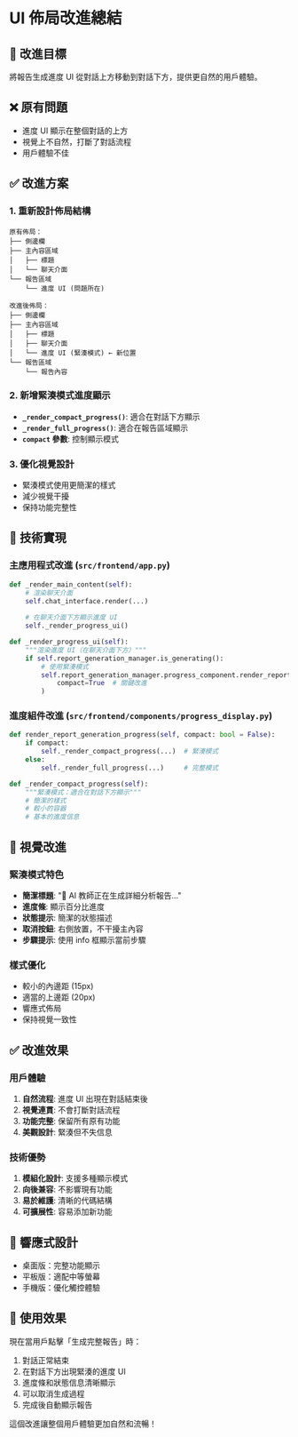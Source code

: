 # UI 佈局改進總結

## 🎯 改進目標
將報告生成進度 UI 從對話上方移動到對話下方，提供更自然的用戶體驗。

## ❌ 原有問題
- 進度 UI 顯示在整個對話的上方
- 視覺上不自然，打斷了對話流程
- 用戶體驗不佳

## ✅ 改進方案

### 1. 重新設計佈局結構
```
原有佈局：
├── 側邊欄
├── 主內容區域
│   ├── 標題
│   └── 聊天介面
└── 報告區域
    └── 進度 UI (問題所在)

改進後佈局：
├── 側邊欄
├── 主內容區域
│   ├── 標題
│   ├── 聊天介面
│   └── 進度 UI (緊湊模式) ← 新位置
└── 報告區域
    └── 報告內容
```

### 2. 新增緊湊模式進度顯示
- **`_render_compact_progress()`**: 適合在對話下方顯示
- **`_render_full_progress()`**: 適合在報告區域顯示
- **`compact` 參數**: 控制顯示模式

### 3. 優化視覺設計
- 緊湊模式使用更簡潔的樣式
- 減少視覺干擾
- 保持功能完整性

## 🔧 技術實現

### 主應用程式改進 (`src/frontend/app.py`)
```python
def _render_main_content(self):
    # 渲染聊天介面
    self.chat_interface.render(...)
    
    # 在聊天介面下方顯示進度 UI
    self._render_progress_ui()

def _render_progress_ui(self):
    """渲染進度 UI（在聊天介面下方）"""
    if self.report_generation_manager.is_generating():
        # 使用緊湊模式
        self.report_generation_manager.progress_component.render_report_generation_progress(
            compact=True  # 關鍵改進
        )
```

### 進度組件改進 (`src/frontend/components/progress_display.py`)
```python
def render_report_generation_progress(self, compact: bool = False):
    if compact:
        self._render_compact_progress(...)  # 緊湊模式
    else:
        self._render_full_progress(...)     # 完整模式

def _render_compact_progress(self):
    """緊湊模式：適合在對話下方顯示"""
    # 簡潔的樣式
    # 較小的容器
    # 基本的進度信息
```

## 🎨 視覺改進

### 緊湊模式特色
- **簡潔標題**: "🤖 AI 教師正在生成詳細分析報告..."
- **進度條**: 顯示百分比進度
- **狀態提示**: 簡潔的狀態描述
- **取消按鈕**: 右側放置，不干擾主內容
- **步驟提示**: 使用 info 框顯示當前步驟

### 樣式優化
- 較小的內邊距 (15px)
- 適當的上邊距 (20px)
- 響應式佈局
- 保持視覺一致性

## ✅ 改進效果

### 用戶體驗
1. **自然流程**: 進度 UI 出現在對話結束後
2. **視覺連貫**: 不會打斷對話流程
3. **功能完整**: 保留所有原有功能
4. **美觀設計**: 緊湊但不失信息

### 技術優勢
1. **模組化設計**: 支援多種顯示模式
2. **向後兼容**: 不影響現有功能
3. **易於維護**: 清晰的代碼結構
4. **可擴展性**: 容易添加新功能

## 📱 響應式設計
- 桌面版：完整功能顯示
- 平板版：適配中等螢幕
- 手機版：優化觸控體驗

## 🚀 使用效果

現在當用戶點擊「生成完整報告」時：
1. 對話正常結束
2. 在對話下方出現緊湊的進度 UI
3. 進度條和狀態信息清晰顯示
4. 可以取消生成過程
5. 完成後自動顯示報告

這個改進讓整個用戶體驗更加自然和流暢！
